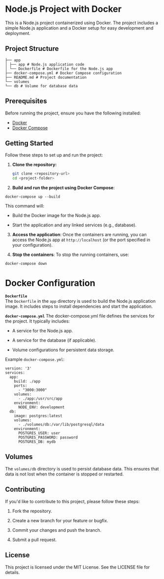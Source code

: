 # Node.js Project with Docker

This is a Node.js project containerized using Docker. The project includes a simple Node.js application and a Docker setup for easy development and deployment.

## Project Structure
```
├── app
│ ├── app # Node.js application code
│ └── Dockerfile # Dockerfile for the Node.js app
├── docker-compose.yml # Docker Compose configuration
├── README.md # Project documentation
└── volumes
└── db # Volume for database data
```

## Prerequisites

Before running the project, ensure you have the following installed:

- [Docker](https://docs.docker.com/get-docker/)
- [Docker Compose](https://docs.docker.com/compose/install/)

## Getting Started

Follow these steps to set up and run the project:

1. **Clone the repository:**

   ```bash
   git clone <repository-url>
   cd <project-folder>

2. **Build and run the project using Docker Compose**:
```
docker-compose up --build
```
This command will:
- Build the Docker image for the Node.js app.

- Start the application and any linked services (e.g., database).

3. **Access the application**:
Once the containers are running, you can access the Node.js app at `http://localhost` (or the port specified in your configuration).

4. **Stop the containers**:
To stop the running containers, use:
```
docker-compose down
```

# Docker Configuration
**`Dockerfile`** </br>
The `Dockerfile` in the `app` directory is used to build the Node.js application image. It includes steps to install dependencies and start the application.

**`docker-compose.yml`**
The docker-compose.yml file defines the services for the project. It typically includes:
- A service for the Node.js app.

- A service for the database (if applicable).

- Volume configurations for persistent data storage.

Example `docker-compose.yml`:
```
version: '3'
services:
  app:
    build: ./app
    ports:
      - "3000:3000"
    volumes:
      - ./app:/usr/src/app
    environment:
      NODE_ENV: development
  db:
    image: postgres:latest
    volumes:
      - ./volumes/db:/var/lib/postgresql/data
    environment:
      POSTGRES_USER: user
      POSTGRES_PASSWORD: password
      POSTGRES_DB: mydb
```

## Volumes
The `volumes/db` directory is used to persist database data. This ensures that data is not lost when the container is stopped or restarted.

## Contributing
If you'd like to contribute to this project, please follow these steps:
1. Fork the repository.

2. Create a new branch for your feature or bugfix.

3. Commit your changes and push the branch.

4. Submit a pull request.

## License
This project is licensed under the MIT License. See the LICENSE file for details.
